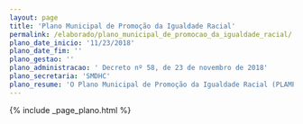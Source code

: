 ```yaml
---
layout: page
title: 'Plano Municipal de Promoção da Igualdade Racial'
permalink: /elaborado/plano_municipal_de_promocao_da_igualdade_racial/
plano_date_inicio: '11/23/2018'
plano_date_fim: ''
plano_gestao: ''
plano_administracao: ' Decreto nº 58, de 23 de novembro de 2018'
plano_secretaria: 'SMDHC'
plano_resume: 'O Plano Municipal de Promoção da Igualdade Racial (PLAMPIR), estabelecido pelo Decreto nº 58 em novembro de 2018, tem como principal objetivo reduzir as disparidades étnico raciais na cidade de São Paulo, com foco na população negra e nos povos indígenas. O Conselho Municipal de Promoção da Igualdade Racial é responsável por avaliar e monitorar a implementação do PLAMPIR, enquanto a Secretaria Municipal de Direitos Humanos e Cidadania, por meio da Coordenação de Promoção da Igualdade Racial, coordena as ações e a articulação institucional necessárias para sua execução.'
---
```

<div>
{% include _page_plano.html %}
</div>
